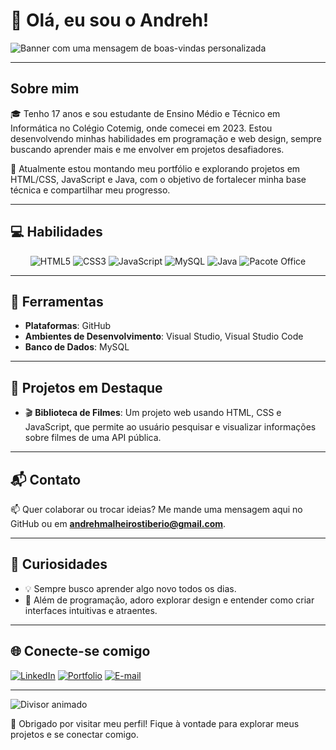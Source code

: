# 👋 Olá, eu sou o Andreh!

![Banner com uma mensagem de boas-vindas personalizada](https://via.placeholder.com/800x200.png?text=Bem-vindo+ao+meu+perfil!+%F0%9F%8E%89)

---

## Sobre mim
🎓 Tenho 17 anos e sou estudante de Ensino Médio e Técnico em Informática no Colégio Cotemig, onde comecei em 2023. Estou desenvolvendo minhas habilidades em programação e web design, sempre buscando aprender mais e me envolver em projetos desafiadores.

🌱 Atualmente estou montando meu portfólio e explorando projetos em HTML/CSS, JavaScript e Java, com o objetivo de fortalecer minha base técnica e compartilhar meu progresso.

---

## 💻 Habilidades

<div align="center">
  <img src="https://img.shields.io/badge/HTML5-%23E34F26.svg?&style=for-the-badge&logo=html5&logoColor=white" alt="HTML5"/>
  <img src="https://img.shields.io/badge/CSS3-%231572B6.svg?&style=for-the-badge&logo=css3&logoColor=white" alt="CSS3"/>
  <img src="https://img.shields.io/badge/JavaScript-%23323330.svg?&style=for-the-badge&logo=javascript&logoColor=%23F7DF1E" alt="JavaScript"/>
  <img src="https://img.shields.io/badge/MySQL-%2300f.svg?&style=for-the-badge&logo=mysql&logoColor=white" alt="MySQL"/>
  <img src="https://img.shields.io/badge/Java-%23ED8B00.svg?&style=for-the-badge&logo=java&logoColor=white" alt="Java"/>
  <img src="https://img.shields.io/badge/Office-%230A66C2.svg?&style=for-the-badge&logo=microsoft-office&logoColor=white" alt="Pacote Office"/>
</div>

---

## 🔧 Ferramentas
- **Plataformas**: GitHub
- **Ambientes de Desenvolvimento**: Visual Studio, Visual Studio Code
- **Banco de Dados**: MySQL

---

## 🚀 Projetos em Destaque
- 🎬 **Biblioteca de Filmes**: Um projeto web usando HTML, CSS e JavaScript, que permite ao usuário pesquisar e visualizar informações sobre filmes de uma API pública.

---

## 📬 Contato
📫 Quer colaborar ou trocar ideias? Me mande uma mensagem aqui no GitHub ou em **andrehmalheirostiberio@gmail.com**.

---

## 🔎 Curiosidades
- 💡 Sempre busco aprender algo novo todos os dias.
- 📘 Além de programação, adoro explorar design e entender como criar interfaces intuitivas e atraentes.

---

## 🌐 Conecte-se comigo
[![LinkedIn](https://img.shields.io/badge/LinkedIn-%230077B5.svg?&style=for-the-badge&logo=linkedin&logoColor=white)](https://www.linkedin.com/in/andreh-malheiros/)
[![Portfolio](https://img.shields.io/badge/Portfolio-%23FFA500.svg?&style=for-the-badge&logo=firefox&logoColor=white)](https://andreh-malheiros.github.io/Portifolio-2024/)
[![E-mail](https://img.shields.io/badge/Email-%23D14836.svg?&style=for-the-badge&logo=gmail&logoColor=white)](mailto:andrehmalheirostiberio@gmail.com)

---

![Divisor animado](https://via.placeholder.com/800x10.png?text=+)

🎉 Obrigado por visitar meu perfil! Fique à vontade para explorar meus projetos e se conectar comigo.
